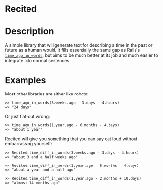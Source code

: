 Recited
=======

# Description

A simple library that will generate text for describing a time in the past or
future as a human would. It fills essentially the same gap as Rails's
[`time_ago_in_words`][1], but aims to be much better at its job and much
easier to integrate into normal sentences.

 [1]: http://api.rubyonrails.org/classes/ActionView/Helpers/DateHelper.html#M002256

# Examples

Most other libraries are either like robots:

    >> time_ago_in_words(3.weeks.ago - 3.days - 4.hours)
    => "24 days"

Or just flat-out wrong:

    >> time_ago_in_words(1.year.ago - 6.months - 4.days)
    => "about 1 year"

Recited will give you something that you can say out loud without embarrassing
yourself:

    >> Recited.time_diff_in_words(3.weeks.ago - 3.days - 4.hours)
    => "about 3 and a half weeks ago"

    >> Recited.time_diff_in_words(1.year.ago - 6.months - 4.days)
    => "about a year and a half ago"

    >> Recited.time_diff_in_words(1.year.ago - 2.months + 10.days)
    => "almost 14 months ago"
